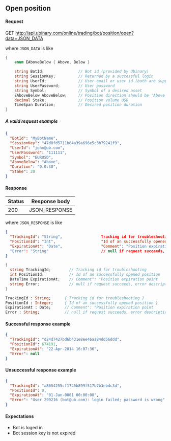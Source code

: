 ﻿## Open position

#### Request

GET http://api.ubinary.com/online/trading/bot/position/open?data=JSON_DATA

where `JSON_DATA` is like

```C#
{
    enum EAboveBelow { Above, Below }

    string BotId;               // Bot id (provided by Ubinary)
    string SessionKey;          // Returned by a successful login   
    string UserId;              // User email or user id (both are supported)
    string UserPassword;        // User password
    string Symbol;              // Symbol of a desired asset
    EAboveBelow AboveBelow;     // Position direction should be 'Above' or 'Below'
    decimal Stake;              // Position volume USD
    TimeSpan Duration;          // Desired position duration
}
```

##### A valid request example

```json
{
  "BotId": "MyBotName",
  "SessionKey": "47d8fd5711b84a39a696e5c3b79241f9",
  "UserId": "john@ub.com",
  "UserPassword": "111111",
  "Symbol": "EURUSD",
  "AboveBelow": "Above",
  "Duration": "0:0:30",
  "Stake": 20
}
```

#### Response

Status | Response body
-------|--------------
200    | JSON_RESPONSE

where `JSON_RESPONSE` is like

```json
{
  "TrackingId": "String",                 Tracking id for troubleshooting
  "PositionId": "Int",                    "Id of an successfully opened position",
  "ExpirationAt": "Date",                 "Comment": "Position expiration point"
  "Error": "String"                       // null if request succeeds, error description if request fails
}
```

```C#
{
  string TrackingId;        // Tracking id for troubleshooting
  int PositionId;           // Id of an successfully opened position
  DateTime ExpirationAt;    // Comment": "Position expiration point
  string Error;             // null if request succeeds, error description if request fails
}
```

```Pascal
TrackingId : String;      { Tracking id for troubleshooting }
PositionId : Integer;     { Id of an successfully opened position }
ExpirationAt : Date;      // Comment": "Position expiration point
Error : String;           // null if request succeeds, error description if request fails
```


#### Successful response example

```json
{
  "TrackingId": "d24d7427bd6b431e8ee46aa84dd56ddd",
  "PositionId": 674191,
  "ExpirationAt": "22-Apr-2014 16:07:36",
  "Error": null
}
```


#### Unsuccessful response example

```json
{
  "TrackingId": "a8654255cf1745b899f517b7b3ebdc3d",
  "PositionId": 0,
  "ExpirationAt": "01-Jan-0001 00:00:00",
  "Error": "User 299216 (bot@ub.com): login failed; password is wrong"
}
```


#### Expectations

- Bot is loged in
- Bot session key is not expired